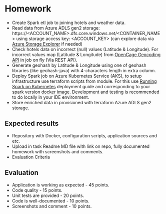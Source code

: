 # Homework
- Create Spark etl job to joining hotels and weather data.
- Read data from Azure ADLS gen2 storage: https://<ACCOUNT_NAME>.dfs.core.windows.net/<CONTAINER_NAME> using storage access key: <ACCOUNT_KEY> (can explore data via [Azure Storage Explorer](https://azure.microsoft.com/en-us/features/storage-explorer) if needed)
- Check hotels data on incorrect (null) values (Latitude & Longitude). For incorrect values map (Latitude & Longitude) from [OpenCage Geocoding API](https://opencagedata.com/api) in job on fly (Via REST API).
- Generate geohash by Latitude & Longitude using one of geohash libraries (like geohash-java) with 4-characters length in extra column.
- Deploy Spark job on Azure Kubernetes Service (AKS), to setup infrastructure use terraform scripts from module. For this use [Running Spark on Kubernetes](https://spark.apache.org/docs/latest/running-on-kubernetes.html) deployment guide and corresponding to your spark version [docker image](https://github.com/apache/spark/tree/v3.1.1/resource-managers/kubernetes/docker/src/main/dockerfiles/spark). Development and testing is recommended to do locally in your IDE environment.
- Store enriched data in provisioned with terraform Azure ADLS gen2 storage.

## Expected results
- Repository with Docker, configuration scripts, application sources and etc.
- Upload in task Readme MD file with link on repo, fully documented homework with screenshots and comments.
- Evaluation Criteria

## Evaluation
- Application is working as expected - 45 points.
- Code quality - 15 points.
- Unit tests are provided - 20 points.
- Code is well-documented - 10 points.
- Screenshots and comment - 10 points.
